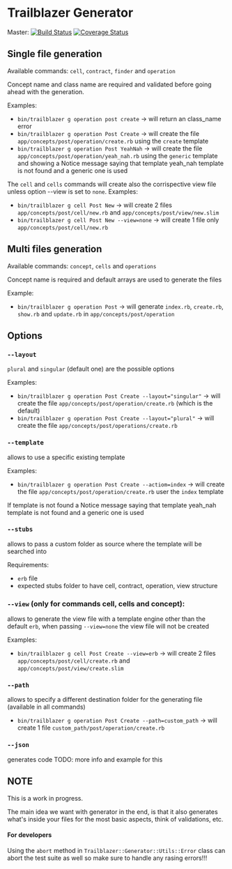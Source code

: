 # Trailblazer Generator
Master: [![Build Status](https://travis-ci.org/trailblazer/trailblazer-generator.svg)](https://travis-ci.org/trailblazer/trailblazer-generator)
[![Coverage Status](https://coveralls.io/repos/github/trailblazer/trailblazer-generator/badge.svg?branch=master)](https://coveralls.io/github/trailblazer/trailblazer-generator?branch=master)

## Single file generation

Available commands: `cell`, `contract`, `finder` and `operation`

Concept name and class name are required and validated before going ahead with the generation.

Examples:
- `bin/trailblazer g operation post create` -> will return an class_name error
- `bin/trailblazer g operation Post Create` -> will create the file `app/concepts/post/operation/create.rb` using the `create` template
- `bin/trailblazer g operation Post YeahNah` -> will create the file `app/concepts/post/operation/yeah_nah.rb` using the `generic` template and showing a Notice message saying that template yeah_nah template is not found and a generic one is used

The `cell` and `cells` commands will create also the corrispective view file unless option --view is set to `none`.
Examples:
- `bin/trailblazer g cell Post New` -> will create 2 files `app/concepts/post/cell/new.rb` and `app/concepts/post/view/new.slim`
- `bin/trailblazer g cell Post New --view=none` -> will create 1 file only `app/concepts/post/cell/new.rb`

## Multi files generation

Available commands: `concept`, `cells` and `operations`

Concept name is required and default arrays are used to generate the files

Example:
- `bin/trailblazer g operation Post` -> will generate `index.rb`, `create.rb`, `show.rb` and `update.rb` in `app/concepts/post/operation`

## Options
### `--layout`
`plural` and `singular` (default one) are the possible options

Examples:
- `bin/trailblazer g operation Post Create --layout="singular"` -> will create the file `app/concepts/post/operation/create.rb` (which is the default)
- `bin/trailblazer g operation Post Create --layout="plural"` -> will create the file `app/concepts/post/operations/create.rb`

### `--template`
allows to use a specific existing template

Examples:
- `bin/trailblazer g operation Post Create --actiom=index` -> will create the file `app/concepts/post/operation/create.rb` user the `index` template

If template is not found a Notice message saying that template yeah_nah template is not found and a generic one is used

### `--stubs`
allows to pass a custom folder as source where the template will be searched into

Requirements:
- `erb` file
- expected stubs folder to have cell, contract, operation, view structure

### `--view` (only for commands cell, cells and concept):
allows to generate the view file with a template engine other than the default `erb`, when passing `--view=none` the view file will not be created

Examples:
- `bin/trailblazer g cell Post Create --view=erb` -> will create 2 files `app/concepts/post/cell/create.rb` and `app/concepts/post/view/create.slim`

### `--path`
allows to specify a different destination folder for the generating file (available in all commands)

- `bin/trailblazer g operation Post Create --path=custom_path` -> will create 1 file `custom_path/post/operation/create.rb`

### `--json`
generates code
TODO: more info and example for this

## NOTE
This is a work in progress.

The main idea we want with generator in the end, is that it also generates what's inside your files for the most basic aspects, think of validations, etc.

#### For developers
Using the `abort` method in `Trailblazer::Generator::Utils::Error` class can abort the test suite as well so make sure to handle any rasing errors!!!
